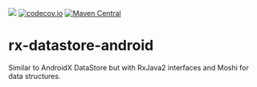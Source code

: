 <a href='https://github.com/yuriykulikov/rx-datastore/actions?query=workflow%3A%22CI%22'><img src='https://github.com/yuriykulikov/rx-datastore/workflows/CI/badge.svg'></a>
[![codecov.io](http://codecov.io/github/yuriykulikov/rx-datastore/coverage.svg?branch=main)](http://codecov.io/github/yuriykulikov/rx-datastore?branch=main)
[![Maven Central](https://maven-badges.herokuapp.com/maven-central/io.github.yuriykulikov/rx-datastore-android/badge.svg)](https://maven-badges.herokuapp.com/maven-central/io.github.yuriykulikov/rx-datastore-android)

# rx-datastore-android
Similar to AndroidX DataStore but with RxJava2 interfaces and Moshi for data structures.
